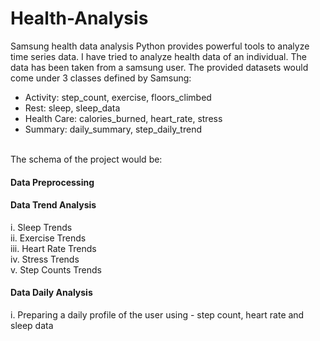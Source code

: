 # Health-Analysis
Samsung health data analysis
Python provides powerful tools to analyze time series data. I have tried to analyze health data of an individual. The data has been taken from a samsung user. The provided datasets would come under 3 classes defined by Samsung:<br>

* Activity: step_count, exercise, floors_climbed
* Rest: sleep, sleep_data
* Health Care: calories_burned, heart_rate, stress
* Summary: daily_summary, step_daily_trend
<br>
The schema of the project would be:

#### Data Preprocessing<br>
#### Data Trend Analysis<br>
i. Sleep Trends<br>
ii. Exercise Trends<br>
iii. Heart Rate Trends<br>
iv. Stress Trends<br>
v. Step Counts Trends<br>
#### Data Daily Analysis<br>
i. Preparing a daily profile of the user using - step count, heart rate and sleep data<br>
